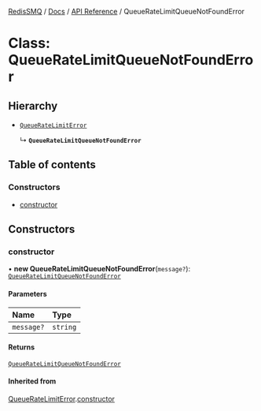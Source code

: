 [RedisSMQ](../../../README.md) / [Docs](../../README.md) / [API Reference](../README.md) / QueueRateLimitQueueNotFoundError

# Class: QueueRateLimitQueueNotFoundError

## Hierarchy

- [`QueueRateLimitError`](QueueRateLimitError.md)

  ↳ **`QueueRateLimitQueueNotFoundError`**

## Table of contents

### Constructors

- [constructor](QueueRateLimitQueueNotFoundError.md#constructor)

## Constructors

### constructor

• **new QueueRateLimitQueueNotFoundError**(`message?`): [`QueueRateLimitQueueNotFoundError`](QueueRateLimitQueueNotFoundError.md)

#### Parameters

| Name | Type |
| :------ | :------ |
| `message?` | `string` |

#### Returns

[`QueueRateLimitQueueNotFoundError`](QueueRateLimitQueueNotFoundError.md)

#### Inherited from

[QueueRateLimitError](QueueRateLimitError.md).[constructor](QueueRateLimitError.md#constructor)
